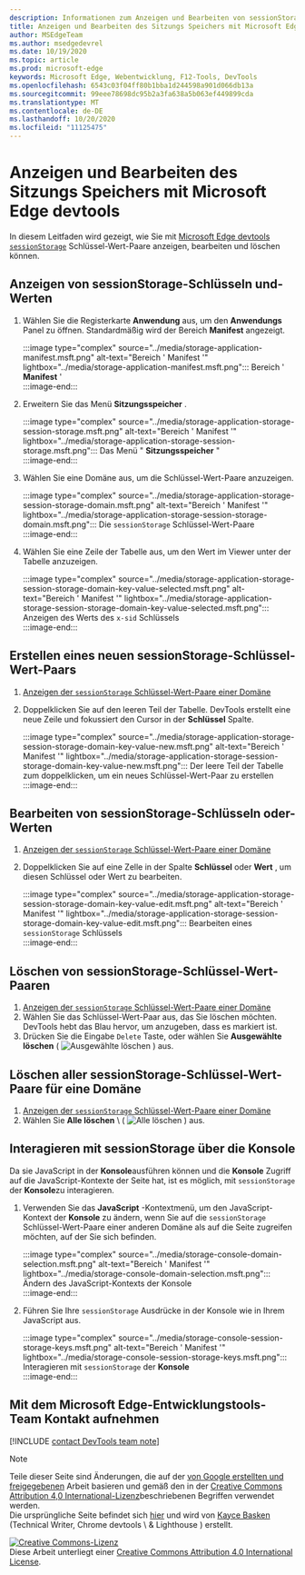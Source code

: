 ```yaml
---
description: Informationen zum Anzeigen und Bearbeiten von sessionStorage mit dem Sitzungsspeicher Bereich und der Konsole.
title: Anzeigen und Bearbeiten des Sitzungs Speichers mit Microsoft Edge devtools
author: MSEdgeTeam
ms.author: msedgedevrel
ms.date: 10/19/2020
ms.topic: article
ms.prod: microsoft-edge
keywords: Microsoft Edge, Webentwicklung, F12-Tools, DevTools
ms.openlocfilehash: 6543c03f04ff80b1bba1d244598a901d066db13a
ms.sourcegitcommit: 99eee78698dc95b2a3fa638a5b063ef449899cda
ms.translationtype: MT
ms.contentlocale: de-DE
ms.lasthandoff: 10/20/2020
ms.locfileid: "11125475"
---
```

<!-- Copyright Kayce Basques 

   Licensed under the Apache License, Version 2.0 (the "License");
   you may not use this file except in compliance with the License.
   You may obtain a copy of the License at

       https://www.apache.org/licenses/LICENSE-2.0

   Unless required by applicable law or agreed to in writing, software
   distributed under the License is distributed on an "AS IS" BASIS,
   WITHOUT WARRANTIES OR CONDITIONS OF ANY KIND, either express or implied.
   See the License for the specific language governing permissions and
   limitations under the License.  -->

# Anzeigen und Bearbeiten des Sitzungs Speichers mit Microsoft Edge devtools  

In diesem Leitfaden wird gezeigt, wie Sie mit [Microsoft Edge devtools][MicrosoftEdgeDevTools] [`sessionStorage`][MDNSessionStorage] Schlüssel-Wert-Paare anzeigen, bearbeiten und löschen können.  

## Anzeigen von sessionStorage-Schlüsseln und-Werten  

1.  Wählen Sie die Registerkarte **Anwendung** aus, um den **Anwendungs** Panel zu öffnen.  Standardmäßig wird der Bereich **Manifest** angezeigt.  
    
    :::image type="complex" source="../media/storage-application-manifest.msft.png" alt-text="Bereich ' Manifest '" lightbox="../media/storage-application-manifest.msft.png":::
       Bereich ' **Manifest** '  
    :::image-end:::  
    
1.  Erweitern Sie das Menü **Sitzungsspeicher** .  
    
    :::image type="complex" source="../media/storage-application-storage-session-storage.msft.png" alt-text="Bereich ' Manifest '" lightbox="../media/storage-application-storage-session-storage.msft.png":::
       Das Menü " **Sitzungsspeicher** "  
    :::image-end:::  
    
1.  Wählen Sie eine Domäne aus, um die Schlüssel-Wert-Paare anzuzeigen.  
    
    :::image type="complex" source="../media/storage-application-storage-session-storage-domain.msft.png" alt-text="Bereich ' Manifest '" lightbox="../media/storage-application-storage-session-storage-domain.msft.png":::
       Die `sessionStorage` Schlüssel-Wert-Paare  
    :::image-end:::  
    
1.  Wählen Sie eine Zeile der Tabelle aus, um den Wert im Viewer unter der Tabelle anzuzeigen.  
    
    :::image type="complex" source="../media/storage-application-storage-session-storage-domain-key-value-selected.msft.png" alt-text="Bereich ' Manifest '" lightbox="../media/storage-application-storage-session-storage-domain-key-value-selected.msft.png":::
       Anzeigen des Werts des `x-sid` Schlüssels  
    :::image-end:::  
    
## Erstellen eines neuen sessionStorage-Schlüssel-Wert-Paars  

1.  [Anzeigen der `sessionStorage` Schlüssel-Wert-Paare einer Domäne](#view-sessionstorage-keys-and-values)  
1.  Doppelklicken Sie auf den leeren Teil der Tabelle.  DevTools erstellt eine neue Zeile und fokussiert den Cursor in der **Schlüssel** Spalte.  
    
    :::image type="complex" source="../media/storage-application-storage-session-storage-domain-key-value-new.msft.png" alt-text="Bereich ' Manifest '" lightbox="../media/storage-application-storage-session-storage-domain-key-value-new.msft.png":::
       Der leere Teil der Tabelle zum doppelklicken, um ein neues Schlüssel-Wert-Paar zu erstellen  
    :::image-end:::  
    
## Bearbeiten von sessionStorage-Schlüsseln oder-Werten  

1.  [Anzeigen der `sessionStorage` Schlüssel-Wert-Paare einer Domäne](#view-sessionstorage-keys-and-values)  
1.  Doppelklicken Sie auf eine Zelle in der Spalte **Schlüssel** oder **Wert** , um diesen Schlüssel oder Wert zu bearbeiten.  
    
    :::image type="complex" source="../media/storage-application-storage-session-storage-domain-key-value-edit.msft.png" alt-text="Bereich ' Manifest '" lightbox="../media/storage-application-storage-session-storage-domain-key-value-edit.msft.png":::
       Bearbeiten eines `sessionStorage` Schlüssels  
    :::image-end:::  
    
## Löschen von sessionStorage-Schlüssel-Wert-Paaren  

1.  [Anzeigen der `sessionStorage` Schlüssel-Wert-Paare einer Domäne](#view-sessionstorage-keys-and-values)  
1.  Wählen Sie das Schlüssel-Wert-Paar aus, das Sie löschen möchten.  DevTools hebt das Blau hervor, um anzugeben, dass es markiert ist.  
1.  Drücken Sie die Eingabe `Delete` Taste, oder wählen Sie **Ausgewählte löschen** ( ![ Ausgewählte löschen ][ImageDeleteIcon] \) aus.  
    
## Löschen aller sessionStorage-Schlüssel-Wert-Paare für eine Domäne  

1.  [Anzeigen der `sessionStorage` Schlüssel-Wert-Paare einer Domäne](#view-sessionstorage-keys-and-values)  
1.  Wählen Sie **Alle löschen** \ ( ![ Alle löschen ][ImageClearIcon] \) aus.  
    
## Interagieren mit sessionStorage über die Konsole  

Da sie JavaScript in der **Konsole**ausführen können und die **Konsole** Zugriff auf die JavaScript-Kontexte der Seite hat, ist es möglich, mit `sessionStorage` der **Konsole**zu interagieren.  

1.  Verwenden Sie das **JavaScript** -Kontextmenü, um den JavaScript-Kontext der **Konsole** zu ändern, wenn Sie auf die `sessionStorage` Schlüssel-Wert-Paare einer anderen Domäne als auf die Seite zugreifen möchten, auf der Sie sich befinden.  
    
    :::image type="complex" source="../media/storage-console-domain-selection.msft.png" alt-text="Bereich ' Manifest '" lightbox="../media/storage-console-domain-selection.msft.png":::
       Ändern des JavaScript-Kontexts der Konsole  
    :::image-end:::  
    
1.  Führen Sie Ihre `sessionStorage` Ausdrücke in der Konsole wie in Ihrem JavaScript aus.  
    
    :::image type="complex" source="../media/storage-console-session-storage-keys.msft.png" alt-text="Bereich ' Manifest '" lightbox="../media/storage-console-session-storage-keys.msft.png":::
       Interagieren mit `sessionStorage` der **Konsole**  
    :::image-end:::  
    
## Mit dem Microsoft Edge-Entwicklungstools-Team Kontakt aufnehmen  

[!INCLUDE [contact DevTools team note](../includes/contact-devtools-team-note.md)]  

<!-- image links -->  

[ImageClearIcon]: ../media/clear-icon.msft.png  
[ImageDeleteIcon]: ../media/delete-icon.msft.png  

<!-- links -->  

[MicrosoftEdgeDevTools]: ../../devtools-guide-chromium.md "Microsoft Edge (Chrom)-Entwicklertools | Microsoft docs"  

[MDNSessionStorage]: https://developer.mozilla.org/docs/Web/API/Window/sessionStorage "Window. sessionStorage | MDN"  

> [!NOTE]
> Teile dieser Seite sind Änderungen, die auf der [von Google erstellten und freigegebenen][GoogleSitePolicies] Arbeit basieren und gemäß den in der [Creative Commons Attribution 4,0 International-Lizenz][CCA4IL]beschriebenen Begriffen verwendet werden.  
> Die ursprüngliche Seite befindet sich [hier](https://developers.google.com/web/tools/chrome-devtools/storage/sessionstorage) und wird von [Kayce Basken][KayceBasques] (Technical Writer, Chrome devtools \ & Lighthouse \) erstellt.  

[![Creative Commons-Lizenz][CCby4Image]][CCA4IL]  
Diese Arbeit unterliegt einer [Creative Commons Attribution 4.0 International License][CCA4IL].  

[CCA4IL]: https://creativecommons.org/licenses/by/4.0  
[CCby4Image]: https://i.creativecommons.org/l/by/4.0/88x31.png  
[GoogleSitePolicies]: https://developers.google.com/terms/site-policies  
[KayceBasques]: https://developers.google.com/web/resources/contributors/kaycebasques  
